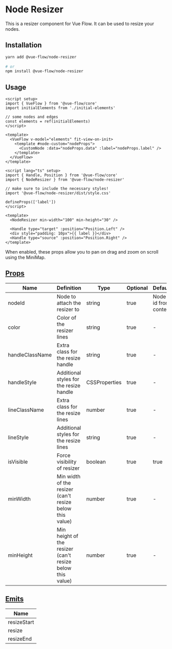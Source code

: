 # Node Resizer

This is a resizer component for Vue Flow.
It can be used to resize your nodes.

## Installation

```bash
yarn add @vue-flow/node-resizer
  
# or
npm install @vue-flow/node-resizer
```

## Usage

```vue
<script setup>
import { VueFlow } from '@vue-flow/core'
import initialElements from './initial-elements'

// some nodes and edges
const elements = ref(initialElements)
</script>

<template>
  <VueFlow v-model="elements" fit-view-on-init>
    <template #node-custom="nodeProps">
      <CustomNode :data="nodeProps.data" :label="nodeProps.label" />
    </template>
  </VueFlow>
</template>
```

```vue
<script lang="ts" setup>
import { Handle, Position } from '@vue-flow/core'
import { NodeResizer } from '@vue-flow/node-resizer'

// make sure to include the necessary styles!
import '@vue-flow/node-resizer/dist/style.css'

defineProps(['label'])
</script>

<template>
  <NodeResizer min-width="100" min-height="30" />

  <Handle type="target" :position="Position.Left" />
  <div style="padding: 10px">{{ label }}</div>
  <Handle type="source" :position="Position.Right" />
</template>
```


When enabled, these props allow you to pan on drag and zoom on scroll using the MiniMap.

## [Props](/typedocs/interfaces/NodeResizerProps)

| Name            | Definition                                                | Type          | Optional | Default              |
|-----------------|-----------------------------------------------------------|---------------|----------|----------------------|
| nodeId          | Node to attach the resizer to                             | string        | true     | Node id from context |
| color           | Color of the resizer lines                                | string        | true     | -                    |
| handleClassName | Extra class for the resize handle                         | string        | true     | -                    |
| handleStyle     | Additional styles for the resize handle                   | CSSProperties | true     | -                    |
| lineClassName   | Extra class for the resize lines                          | number        | true     | -                    |
| lineStyle       | Additional styles for the resize lines                    | string        | true     | -                    |
| isVisible       | Force visibility of resizer                               | boolean       | true     | true                 |
| minWidth        | Min width of the resizer (can't resize below this value)  | number        | true     | -                    |
| minHeight       | Min height of the resizer (can't resize below this value) | number        | true     | -                    |

## [Emits](/typedocs/interfaces/NodeResizerEmits)

| Name          |
|---------------|
| resizeStart   |
| resize        |
| resizeEnd     |
